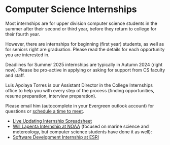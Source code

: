 # Computer Science Internships

Most internships are for upper division computer science students in the summer after their second or third year,
before they return to college for their fourth year.

However, there are internships for beginning (first year) students, as well as for seniors right are graduation.
Please read the details for each opportunity you are interested in.

Deadlines for Summer 2025 internships are typically in Autumn 2024 (right now). Please be pro-active
in applying or asking for support from CS faculty and staff.

Luis Apolaya Torres is our Assistant Director in the College Internships office to help you with every step of
the process (finding opportunities, resume preparation, interview preparation).

Please email him (autocomplete in your Evergreen outlook account) for questions or [schedule a time to meet](https://nam02.safelinks.protection.outlook.com/?url=https%3A%2F%2Foutlook.office.com%2Fbookwithme%2Fuser%2Fd73452274ea64fd7a9e62cad623b893a%40evergreen.edu%3Fanonymous%26ep%3Dplink&data=05%7C02%7CPaul.Pham%40evergreen.edu%7Caafbb0d5a6314d641ba308dcff632dd4%7C22adcff7c06f49a68f2050711c40ddaa%7C0%7C0%7C638666048663875191%7CUnknown%7CTWFpbGZsb3d8eyJWIjoiMC4wLjAwMDAiLCJQIjoiV2luMzIiLCJBTiI6Ik1haWwiLCJXVCI6Mn0%3D%7C0%7C%7C%7C&sdata=7itFvZmhGKuIZzrR51pK2TUIMmzlo6TovUOtgPZOZUw%3D&reserved=0).

* [Live Updating Internship Spreadsheet](https://evergreen0-my.sharepoint.com/:x:/g/personal/luis_apolaya_torres_evergreen_edu/EcARCzILp61MhhBi44ekkggBMbLDZYwj-eFK8WD-wy48pg?e=4gQpcs&CID=d215b316-4b8a-9cdc-735d-8014742311e7&clickParams=eyJYLUFwcE5hbWUiOiJNaWNyb3NvZnQgT3V0bG9vayBXZWIgQXBwIiwiWC1BcHBWZXJzaW9uIjoiMjAyNDEwMjUwMDMuMzQiLCJPUyI6Ik1hYyBPUyBYIHVuZGVmaW5lZCJ9)
* [Will Lapenta Internship at NOAA](https://vlab.noaa.gov/web/lapenta-internship-program/home) (focused on marine science and metereology, but computer science students have done it as well):
* [Software Development Internship at ESRI](https://app.ripplematch.com/v2/public/job/ef1945dc/details?from_page=tracking_link&tl=b96b5944)
